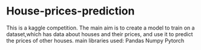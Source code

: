 # House-prices-prediction
This is a kaggle competition.
The main aim is to create a model to train on a dataset,which has data about houses and their prices, and use it to predict the prices of other houses.
main libraries used:
           Pandas
           Numpy
           Pytorch
        

